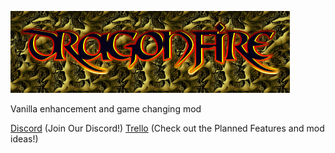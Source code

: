 ![logo](https://github.com/SirBlobman/DragonFire/blob/master/src/main/resources/assets/dragonfire/logo/logo1.png?raw=true)

Vanilla enhancement and game changing mod

[Discord](https://discord.gg/hfFCA2n) (Join Our Discord!)
[Trello](https://trello.com/b/PS4jA9na/dragonfire-development) (Check out the Planned Features and mod ideas!)
